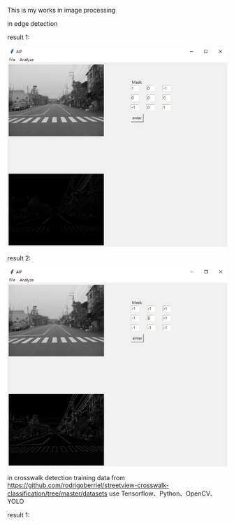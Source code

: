 This is my works in image processing

in edge detection

result 1:

![image](https://github.com/stacywugit/Portfolio/blob/main/AIP/imgs/edge_detection_1.png)

result 2:

![image](https://github.com/stacywugit/Portfolio/blob/main/AIP/imgs/edge_detection_2.png)

in crosswalk detection
training data from https://github.com/rodrigoberriel/streetview-crosswalk-classification/tree/master/datasets
use Tensorflow、Python、OpenCV、YOLO

result 1:
